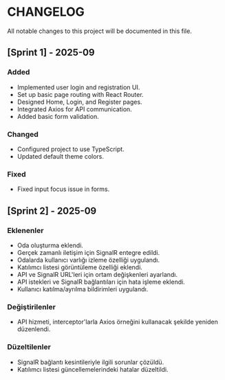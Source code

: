 # CHANGELOG

All notable changes to this project will be documented in this file.

## [Sprint 1] - 2025-09

### Added
- Implemented user login and registration UI.
- Set up basic page routing with React Router.
- Designed Home, Login, and Register pages.
- Integrated Axios for API communication.
- Added basic form validation.

### Changed
- Configured project to use TypeScript.
- Updated default theme colors.

### Fixed
- Fixed input focus issue in forms.

## [Sprint 2] - 2025-09

### Eklenenler
- Oda oluşturma eklendi.
- Gerçek zamanlı iletişim için SignalR entegre edildi.
- Odalarda kullanıcı varlığı izleme özelliği uygulandı.
- Katılımcı listesi görüntüleme özelliği eklendi.
- API ve SignalR URL'leri için ortam değişkenleri ayarlandı.
- API istekleri ve SignalR bağlantıları için hata işleme eklendi.
- Kullanıcı katılma/ayrılma bildirimleri uygulandı.

### Değiştirilenler
- API hizmeti, interceptor'larla Axios örneğini kullanacak şekilde yeniden düzenlendi.

### Düzeltilenler
- SignalR bağlantı kesintileriyle ilgili sorunlar çözüldü.
- Katılımcı listesi güncellemelerindeki hatalar düzeltildi.